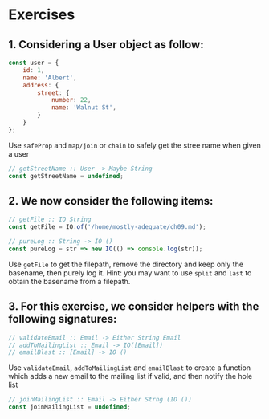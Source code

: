 # Exercises

## 1. Considering a User object as follow:

```js
const user = {
    id: 1,
    name: 'Albert',
    address: {
        street: {
            number: 22,
            name: 'Walnut St',
        }
    }
};
```

Use `safeProp` and `map/join` or `chain` to safely get the stree name when given a user

```js
// getStreetName :: User -> Maybe String
const getStreetName = undefined;
```

## 2. We now consider the following items:

```js
// getFile :: IO String
const getFile = IO.of('/home/mostly-adequate/ch09.md');

// pureLog :: String -> IO ()
const pureLog = str => new IO(() => console.log(str));
```

Use `getFile` to get the filepath, remove the directory and keep only the basename, then purely log it. Hint: you may want to use `split` and `last` to obtain the basename from a filepath.

## 3. For this exercise, we consider helpers with the following signatures:

```js
// validateEmail :: Email -> Either String Email
// addToMailingList :: Email -> IO([Email])
// emailBlast :: [Email] -> IO ()
```

Use `validateEmail`, `addToMailingList` and `emailBlast` to create a function which adds a new email to the mailing list if valid, and then notify the hole list

```js
// joinMailingList :: Email -> Either Strng (IO ())
const joinMailingList = undefined;
```

